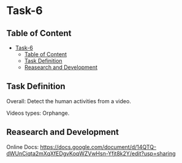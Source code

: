 # Task-6

## Table of Content
- [Task-6](#task-6)
  - [Table of Content](#table-of-content)
  - [Task Definition](#task-definition)
  - [Reasearch and Development](#reasearch-and-development)

## Task Definition
Overall: Detect the human activities from a video.

Videos types: Orphange.

## Reasearch and Development
Online Docs: https://docs.google.com/document/d/14QTQ-dWUnCiqta2mXqXfEDgvKoqWZVwHsn-Yfjt8k2Y/edit?usp=sharing
